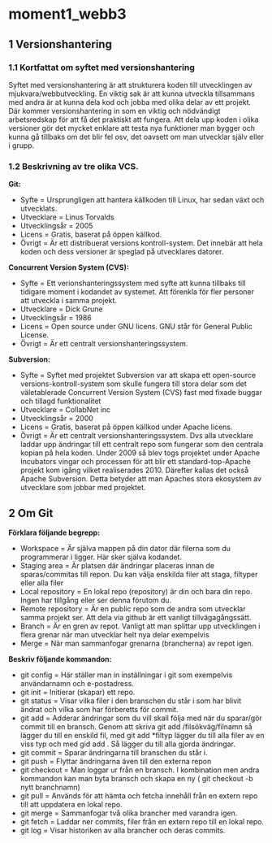 # moment1_webb3

## 1 Versionshantering 
### 1.1 Kortfattat om syftet med versionshantering
Syftet med versionshantering är att strukturera koden till utvecklingen av mjukvara/webbutveckling. En viktig sak är att kunna utveckla tillsammans med andra är at kunna dela kod och jobba med olika delar av ett projekt. Där kommer versionshantering in som en viktig och nödvändigt arbetsredskap för att få det praktiskt att fungera. 
Att dela upp koden i olika versioner gör det mycket enklare att testa nya funktioner man bygger och kunna gå tillbaks om det blir fel osv, det oavsett om man utvecklar själv eller i grupp.
### 1.2 Beskrivning av tre olika VCS.
**Git:**
* Syfte = Ursprungligen att hantera källkoden till Linux, har sedan växt och utvecklats.
* Utvecklare = Linus Torvalds
* Utvecklingsår = 2005
* Licens = Gratis, baserat på öppen källkod.
* Övrigt = Är ett distribuerat versions kontroll-system. Det innebär att hela koden och dess versioner är speglad på utvecklares datorer.

**Concurrent Version System (CVS):**
* Syfte = Ett verionshanteringssystem med syfte att kunna tillbaks till tidigare moment i kodandet av systemet. Att förenkla för fler personer att utveckla i samma projekt.
* Utvecklare = Dick Grune
* Utvecklingsår = 1986
* Licens = Open source under GNU licens. GNU står för General Public License.
* Övrigt =  Är ett centralt versionshanteringssystem.

**Subversion:**
* Syfte = Syftet med projektet Subversion var att skapa ett open-source versions-kontroll-system som skulle fungera till stora delar som det väletablerade Concurrent Version System (CVS) fast med fixade buggar och tillagd funktionalitet
* Utvecklare = CollabNet inc
* Utvecklingsår = 2000
* Licens = Gratis, baserat på öppen källkod under Apache licens.
* Övrigt = Är ett centralt versionshanteringssystem. Dvs alla utvecklare laddar upp ändringar till ett centralt repo som fungerar som den centrala kopian på hela koden.  Under 2009 så blev togs projektet under Apache Incubators vingar och processen för att blir ett standard-top-Apache projekt kom igång vilket realiserades 2010. Därefter kallas det också Apache Subversion. Detta betyder att man Apaches stora ekosystem av utvecklare som jobbar med projektet.

## 2 Om Git
**Förklara följande begrepp:**
* Workspace =  Är själva  mappen på din dator där filerna som du programmerar i ligger. Här sker själva kodandet.
* Staging area = Är platsen där ändringar placeras innan de sparas/commitas till repon. Du kan välja enskilda filer att staga, filtyper eller alla filer
* Local repository = En lokal repo (repository) är din och bara din repo. Ingen har tillgång eller ser denna förutom du.
* Remote repository = Är en public repo som de andra som utvecklar samma projekt ser. Att dela via github är ett vanligt tillvägagångssätt.
* Branch = Är en gren av repot. Vanligt att man splittar upp utvecklingen i flera grenar när man utvecklar helt nya delar exempelvis
* Merge = När man sammanfogar grenarna (brancherna) av repot igen.
 
**Beskriv följande kommandon:**
* git config = Här ställer man in inställningar i git som exempelvis användarnamn och e-postadress.
* git init = Initierar (skapar) ett repo. 
* git status = Visar vilka filer i den branschen du står i som har blivit ändrat och vilka som har förberetts för commit.
* git add = Adderar ändringar som du vill skall följa med när du sparar/gör commit till en bransch. Genom att skriva git add /filsökväg/filnamn så lägger du till en enskild fil, med git add *filtyp lägger du till alla filer av en viss typ och med gid add . Så lägger du till alla gjorda ändringar.
* git commit = Sparar ändringarna till branschen du står i.
* git push = Flyttar ändringarna även till den externa repon
* git checkout = Man loggar ur från en bransch. I kombination men andra kommandon kan man byta bransch och skapa en ny ( git checkout -b nytt branchnamn)
* git pull = Används för att hämta och fetcha innehåll från en extern repo till att uppdatera en lokal repo.
* git merge  = Sammanfogar två olika brancher med varandra igen.
* git fetch = Laddar ner commits, filer från en extern repo till en lokal repo.
* git log = Visar historiken av alla brancher och deras commits.
